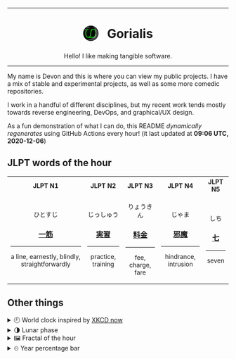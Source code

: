 ***

<h1 align="center">
<sub>
    <img src="readme/resources/avatar.png" height="36">
</sub>
&nbsp;
Gorialis
</h1>
<p align="center">
Hello! I like making tangible software.
</p>

***

My name is Devon and this is where you can view my public projects. I have a mix of stable and experimental projects, as well as some more comedic repositories.

I work in a handful of different disciplines, but my recent work tends mostly towards reverse engineering, DevOps, and graphical/UX design.

As a fun demonstration of what I can do, this README *dynamically regenerates* using GitHub Actions every hour! (it last updated at **09:06 UTC, 2020-12-06**)

<h2>JLPT words of the hour</h2>
<table>
    <tr>
        <th>JLPT N1</th>
        <th>JLPT N2</th>
        <th>JLPT N3</th>
        <th>JLPT N4</th>
        <th>JLPT N5</th>
    </tr>
    <tr>
        <td>
            <p align="center">ひとすじ</p>
            <h3 align="center"><b><a href="https://jisho.org/search/%E4%B8%80%E7%AD%8B">一筋</a></b></h3>
            <hr>
            <p align="center">a line,<wbr> earnestly,<wbr> blindly,<wbr> straightforwardly</p>
        </td>
        <td>
            <p align="center">じっしゅう</p>
            <h3 align="center"><b><a href="https://jisho.org/search/%E5%AE%9F%E7%BF%92">実習</a></b></h3>
            <hr>
            <p align="center">practice,<wbr> training</p>
        </td>
        <td>
            <p align="center">りょうきん</p>
            <h3 align="center"><b><a href="https://jisho.org/search/%E6%96%99%E9%87%91">料金</a></b></h3>
            <hr>
            <p align="center">fee,<wbr> charge,<wbr> fare</p>
        </td>
        <td>
            <p align="center">じゃま</p>
            <h3 align="center"><b><a href="https://jisho.org/search/%E9%82%AA%E9%AD%94">邪魔</a></b></h3>
            <hr>
            <p align="center">hindrance,<wbr> intrusion</p>
        </td>
        <td>
            <p align="center">しち</p>
            <h3 align="center"><b><a href="https://jisho.org/search/%E4%B8%83">七</a></b></h3>
            <hr>
            <p align="center">seven</p>
        </td>
    </tr>
</table>

<h2>Other things</h2>
<details>
<summary>🕘  World clock inspired by <a href="https://xkcd.com/now">XKCD now</a></summary>

> <img src="generated/now.png" width="512">

</details>
<details>
<summary>🌗 Lunar phase</summary>

The moon is approximately 73.94% through its phase (Last Quarter).

</details>
<details>
<summary>&#x1f5bc; Fractal of the hour</summary>

> <img src="generated/fractal.png" width="512">

</details>
<details>
<summary>&#x23f2; Year percentage bar</summary>
<pre><code>2020 [██████████████████▁▁] 93.00%</code></pre>
</details>
